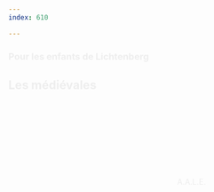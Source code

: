 ```yaml
---
index: 610

---
```


<section class="slide-bottom"> 
    <span class="background" style="background-image:url('assets/images/nicolas02.jpg')"></span>
    <!--.wrap = container (width: 90%) -->
    <div class="wrap">
    <div class="content-right" style="color:#eee">
        <h3 class="text-context">Pour les enfants de Lichtenberg</h3>
        <h1 class="text-data text-shadow">Les médiévales</h1>
        <figcaption><svg class="fa-camera"><use xlink:href="#fa-camera"></use></svg>&nbsp;A.A.L.E.</figcaption>
     </div>            
    </div>
   <!-- .end .wrap -->
</section>